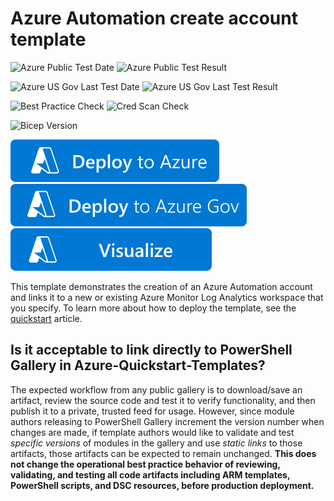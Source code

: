 # Azure Automation create account template

![Azure Public Test Date](https://azurequickstartsservice.blob.core.windows.net/badges/quickstarts/microsoft.automation/101-automation/PublicLastTestDate.svg)
![Azure Public Test Result](https://azurequickstartsservice.blob.core.windows.net/badges/quickstarts/microsoft.automation/101-automation/PublicDeployment.svg)

![Azure US Gov Last Test Date](https://azurequickstartsservice.blob.core.windows.net/badges/quickstarts/microsoft.automation/101-automation/FairfaxLastTestDate.svg)
![Azure US Gov Last Test Result](https://azurequickstartsservice.blob.core.windows.net/badges/quickstarts/microsoft.automation/101-automation/FairfaxDeployment.svg)

![Best Practice Check](https://azurequickstartsservice.blob.core.windows.net/badges/quickstarts/microsoft.automation/101-automation/BestPracticeResult.svg)
![Cred Scan Check](https://azurequickstartsservice.blob.core.windows.net/badges/quickstarts/microsoft.automation/101-automation/CredScanResult.svg)

![Bicep Version](https://azurequickstartsservice.blob.core.windows.net/badges/quickstarts/microsoft.automation/101-automation/BicepVersion.svg)

[![Deploy to Azure](https://raw.githubusercontent.com/Azure/azure-quickstart-templates/master/1-CONTRIBUTION-GUIDE/images/deploytoazure.svg?sanitize=true)](https://portal.azure.com/#create/Microsoft.Template/uri/https%3A%2F%2Fraw.githubusercontent.com%2FAzure%2Fazure-quickstart-templates%2Fmaster%2Fquickstarts%2Fmicrosoft.automation%2F101-automation%2Fazuredeploy.json)
[![Deploy to Azure US Gov](https://raw.githubusercontent.com/Azure/azure-quickstart-templates/master/1-CONTRIBUTION-GUIDE/images/deploytoazuregov.svg?sanitize=true)](https://portal.azure.us/#create/Microsoft.Template/uri/https%3A%2F%2Fraw.githubusercontent.com%2FAzure%2Fazure-quickstart-templates%2Fmaster%2Fquickstarts%2Fmicrosoft.automation%2F101-automation%2Fazuredeploy.json)
[![Visualize](https://raw.githubusercontent.com/Azure/azure-quickstart-templates/master/1-CONTRIBUTION-GUIDE/images/visualizebutton.svg?sanitize=true)](http://armviz.io/#/?load=https%3A%2F%2Fraw.githubusercontent.com%2FAzure%2Fazure-quickstart-templates%2Fmaster%2Fquickstarts%2Fmicrosoft.automation%2F101-automation%2Fazuredeploy.json)

This template demonstrates the creation of an Azure Automation account and links it
to a new or existing Azure Monitor Log Analytics workspace that you specify. To learn more about how to deploy the template, see the [quickstart](https://docs.microsoft.com/azure/automation/quickstart-create-automation-account-template) article.

## Is it acceptable to link directly to PowerShell Gallery in Azure-Quickstart-Templates?

The expected workflow from any public gallery is to download/save an artifact,
review the source code and test it to verify functionality,
and then publish it to a private, trusted feed for usage.
However, since module authors releasing to PowerShell Gallery increment the version number
when changes are made,
if template authors would like to validate and test *specific versions* of modules
in the gallery and use *static links* to those artifacts,
those artifacts can be expected to remain unchanged.
**This does not change the operational best practice behavior of reviewing, validating, and testing
all code artifacts including ARM templates, PowerShell scripts, and DSC resources,
before production deployment.**
